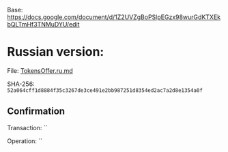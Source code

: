 Base: https://docs.google.com/document/d/1Z2UVZgBoPSlpEGzx98wurGdKTXEkbQLTmHf3TNMuDYU/edit

Russian version:
================

File: [TokensOffer.ru.md](TokensOffer.ru.md)

SHA-256: `52a064cff1d8884f35c3267de3ce491e2bb987251d8354ed2ac7a2d8e1354a0f`

Confirmation
------------

Transaction: ``

Operation: ``

[//]: # (- [StellarExpert]&#40;https://stellar.expert/explorer/public/tx/78d53052d84c54cb796aa5c1407b2e45a4d9fe5cf6d73d21cbfc0598ee51f029&#41;)

[//]: # (- [StellarChain]&#40;https://stellarchain.io/operations/209677082166206465&#41;)
